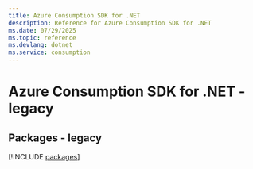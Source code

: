 ```yaml
---
title: Azure Consumption SDK for .NET
description: Reference for Azure Consumption SDK for .NET
ms.date: 07/29/2025
ms.topic: reference
ms.devlang: dotnet
ms.service: consumption
---
```

# Azure Consumption SDK for .NET - legacy
## Packages - legacy
[!INCLUDE [packages](consumption-index.md)]